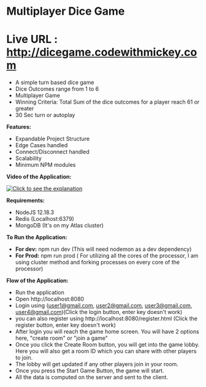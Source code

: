 # Multiplayer Dice Game

# Live URL : http://dicegame.codewithmickey.com

* A simple turn based dice game
* Dice Outcomes range from 1 to 6
* Multiplayer Game
* Winning Criteria: Total Sum of the dice outcomes for a player reach 61 or greater
* 30 Sec turn or autoplay


**Features:**
- Expandable Project Structure
- Edge Cases handled
- Connect/Disconnect handled
- Scalability
- Minimum NPM modules

**Video of the Application:**

[![Click to see the explanation](https://img.youtube.com/vi/OYCVE2jsv0w/0.jpg)](https://www.youtube.com/watch?v=OYCVE2jsv0w)

**Requirements:**
* NodeJS 12.18.3
* Redis (Localhost:6379)
* MongoDB (It's on my Atlas cluster)

**To Run the Application:**
* **For dev:** npm run dev (This will need nodemon as a dev dependency)
* **For Prod:** npm run prod ( For utilizing all the cores of the processor, I am using cluster method and forking processes on every core of the processor)

**Flow of the Application:**
* Run the application
* Open http://localhost:8080
* Login using (user1@gmail.com, user2@gmail.com, user3@gmail.com, user4@gmail.com)(Click the login button, enter key doesn't work)
* you can also register using http://localhost:8080/register.html (Click the register button, enter key doesn't work)
* After login you will reach the game home screen. You will have 2 options here, "create room" or "join a game"
* Once you click the Create Room button, you will get into the game lobby. Here you will also get a room ID which you can share with other players to join.
* The lobby will get updated if any other players join in your room.
* Once you press the Start Game Button, the game will start. 
* All the data is computed on the server and sent to the client.

